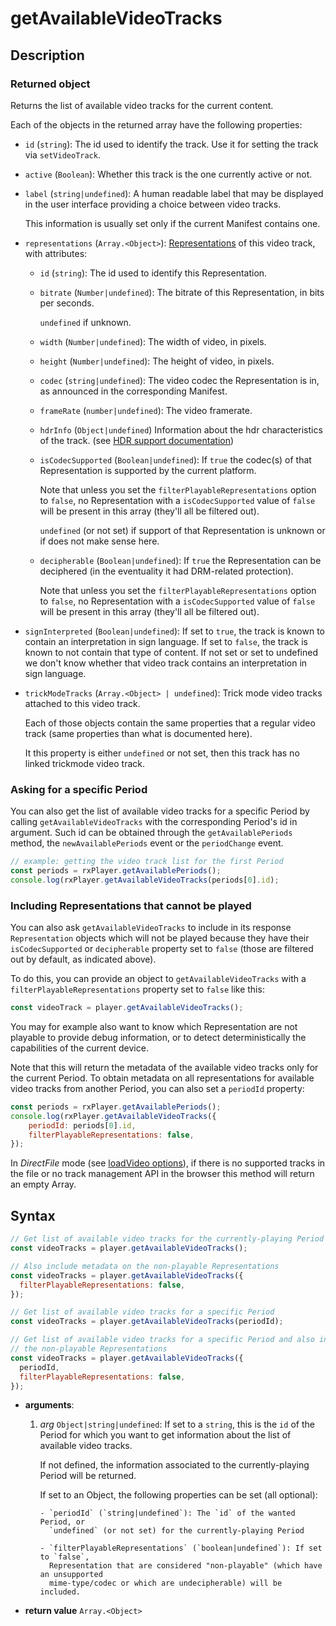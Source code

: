 # getAvailableVideoTracks

## Description

### Returned object

Returns the list of available video tracks for the current content.

Each of the objects in the returned array have the following properties:

- `id` (`string`): The id used to identify the track. Use it for setting the track via
  `setVideoTrack`.

- `active` (`Boolean`): Whether this track is the one currently active or not.

- `label` (`string|undefined`): A human readable label that may be displayed in the user
  interface providing a choice between video tracks.

  This information is usually set only if the current Manifest contains one.

- `representations` (`Array.<Object>`):
  [Representations](../../Getting_Started/Glossary.md#representation) of this video track,
  with attributes:

  - `id` (`string`): The id used to identify this Representation.

  - `bitrate` (`Number|undefined`): The bitrate of this Representation, in bits per
    seconds.

    `undefined` if unknown.

  - `width` (`Number|undefined`): The width of video, in pixels.

  - `height` (`Number|undefined`): The height of video, in pixels.

  - `codec` (`string|undefined`): The video codec the Representation is in, as announced
    in the corresponding Manifest.

  - `frameRate` (`number|undefined`): The video framerate.

  - `hdrInfo` (`Object|undefined`) Information about the hdr characteristics of the track.
    (see [HDR support documentation](../Miscellaneous/hdr.md#hdrinfo))

  - `isCodecSupported` (`Boolean|undefined`): If `true` the codec(s) of that
    Representation is supported by the current platform.

    Note that unless you set the `filterPlayableRepresentations` option to `false`, no
    Representation with a `isCodecSupported` value of `false` will be present in this
    array (they'll all be filtered out).

    `undefined` (or not set) if support of that Representation is unknown or if does not
    make sense here.

  - `decipherable` (`Boolean|undefined`): If `true` the Representation can be deciphered
    (in the eventuality it had DRM-related protection).

    Note that unless you set the `filterPlayableRepresentations` option to `false`, no
    Representation with a `isCodecSupported` value of `false` will be present in this
    array (they'll all be filtered out).

- `signInterpreted` (`Boolean|undefined`): If set to `true`, the track is known to contain
  an interpretation in sign language. If set to `false`, the track is known to not contain
  that type of content. If not set or set to undefined we don't know whether that video
  track contains an interpretation in sign language.

- `trickModeTracks` (`Array.<Object> | undefined`): Trick mode video tracks attached to
  this video track.

  Each of those objects contain the same properties that a regular video track (same
  properties than what is documented here).

  It this property is either `undefined` or not set, then this track has no linked
  trickmode video track.

### Asking for a specific Period

You can also get the list of available video tracks for a specific Period by calling
`getAvailableVideoTracks` with the corresponding Period's id in argument. Such id can be
obtained through the `getAvailablePeriods` method, the `newAvailablePeriods` event or the
`periodChange` event.

```js
// example: getting the video track list for the first Period
const periods = rxPlayer.getAvailablePeriods();
console.log(rxPlayer.getAvailableVideoTracks(periods[0].id);
```

### Including Representations that cannot be played

You can also ask `getAvailableVideoTracks` to include in its response `Representation`
objects which will not be played because they have their `isCodecSupported` or
`decipherable` property set to `false` (those are filtered out by default, as indicated
above).

To do this, you can provide an object to `getAvailableVideoTracks` with a
`filterPlayableRepresentations` property set to `false` like this:

```js
const videoTrack = player.getAvailableVideoTracks();
```

You may for example also want to know which Representation are not playable to provide
debug information, or to detect deterministically the capabilities of the current device.

Note that this will return the metadata of the available video tracks only for the current
Period. To obtain metadata on all representations for available video tracks from another
Period, you can also set a `periodId` property:

```js
const periods = rxPlayer.getAvailablePeriods();
console.log(rxPlayer.getAvailableVideoTracks({
    periodId: periods[0].id,
    filterPlayableRepresentations: false,
});
```

<div class="warning">
In <i>DirectFile</i> mode (see <a
href="../Loading_a_Content.md#transport">loadVideo options</a>), if there is no
supported tracks in the file or no track management API in the browser this
method will return an empty Array.
</div>

## Syntax

```js
// Get list of available video tracks for the currently-playing Period
const videoTracks = player.getAvailableVideoTracks();

// Also include metadata on the non-playable Representations
const videoTracks = player.getAvailableVideoTracks({
  filterPlayableRepresentations: false,
});

// Get list of available video tracks for a specific Period
const videoTracks = player.getAvailableVideoTracks(periodId);

// Get list of available video tracks for a specific Period and also include metadata on
// the non-playable Representations
const videoTracks = player.getAvailableVideoTracks({
  periodId,
  filterPlayableRepresentations: false,
});
```

- **arguments**:

  1.  _arg_ `Object|string|undefined`: If set to a `string`, this is the `id` of the
      Period for which you want to get information about the list of available video
      tracks.

      If not defined, the information associated to the currently-playing Period will be
      returned.

      If set to an Object, the following properties can be set (all optional):

          - `periodId` (`string|undefined`): The `id` of the wanted Period, or
            `undefined` (or not set) for the currently-playing Period

          - `filterPlayableRepresentations` (`boolean|undefined`): If set to `false`,
            Representation that are considered "non-playable" (which have an unsupported
            mime-type/codec or which are undecipherable) will be included.

- **return value** `Array.<Object>`
